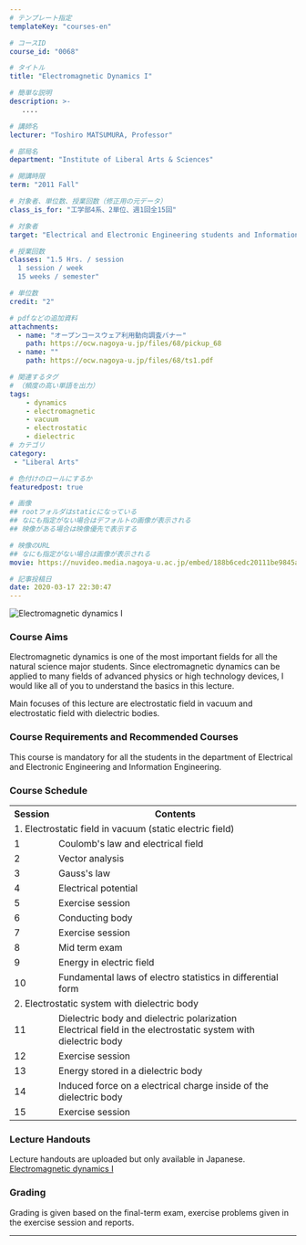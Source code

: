 ```yaml
---
# テンプレート指定
templateKey: "courses-en"

# コースID
course_id: "0068"

# タイトル
title: "Electromagnetic Dynamics I"

# 簡単な説明
description: >-
   ....

# 講師名
lecturer: "Toshiro MATSUMURA, Professor"

# 部局名
department: "Institute of Liberal Arts & Sciences"

# 開講時限
term: "2011	Fall"

# 対象者、単位数、授業回数（修正用の元データ）
class_is_for: "工学部4系、2単位、週1回全15回"

# 対象者
target: "Electrical and Electronic Engineering students and Information Engineering students"

# 授業回数
classes: "1.5 Hrs. / session
  1 session / week
  15 weeks / semester"

# 単位数
credit: "2"

# pdfなどの追加資料
attachments:
  - name: "オープンコースウェア利用動向調査バナー" 
    path: https://ocw.nagoya-u.jp/files/68/pickup_68
  - name: "" 
    path: https://ocw.nagoya-u.jp/files/68/ts1.pdf

# 関連するタグ
# （頻度の高い単語を出力）
tags:
    - dynamics
    - electromagnetic
    - vacuum
    - electrostatic
    - dielectric
# カテゴリ
category:
 - "Liberal Arts"

# 色付けのロールにするか
featuredpost: true

# 画像
## rootフォルダはstaticになっている
## なにも指定がない場合はデフォルトの画像が表示される
## 映像がある場合は映像優先で表示する

# 映像のURL
## なにも指定がない場合は画像が表示される
movie: https://nuvideo.media.nagoya-u.ac.jp/embed/188b6cedc20111be9845aa753890aea3dfb59e53

# 記事投稿日
date: 2020-03-17 22:30:47
---
```


![Electromagnetic dynamics I](https://ocw.nagoya-u.jp/files/68/s_matumura.jpg)

### Course Aims

Electromagnetic dynamics is one of the most important fields for all the natural science major students. Since electromagnetic dynamics can be applied to many fields of advanced physics or high technology devices, I would like all of you to understand the basics in this lecture.

Main focuses of this lecture are electrostatic field in vacuum and electrostatic field with dielectric bodies.

### Course Requirements and Recommended Courses

This course is mandatory for all the students in the department of Electrical and Electronic Engineering and Information Engineering.

<h3>Course Schedule</h3>
<table class="basic" width="455">
<tr>
<th class="center">Session</th>
<th class="center">Contents</th>
</tr>
<tr>
<td colspan="2">1.  Electrostatic field in vacuum (static electric field)</td>
</tr>
<tr>
<td class="center">1</td>
<td>
<div> Coulomb's law and electrical field </div></td>
</tr>
<tr>
<td class="center">2</td>
<td>
<div> Vector analysis </div>
</td>
</tr>
<tr>
<td class="center">3</td>
<td>
<div> Gauss's law </div>
</td>
</tr>
<tr>
<td class="center">4</td>
<td>
<div> Electrical potential </div>
</td>
</tr>
<tr>
<td class="center">5</td>
<td>
<div> Exercise session </div>
</td>
</tr>
<tr>
<td class="center">6</td>
<td>
<div> Conducting body </div>
</td>
</tr>
<tr>
<td class="center">7</td>
<td>
<div> Exercise session </div>
</td>
</tr>
<tr>
<td class="center">8</td>
<td>
<div> Mid term exam </div>
</td>
</tr>
<tr>
<td class="center">9</td>
<td>
<div> Energy in electric field </div>
</td>
</tr>
<tr>
<td class="center">10</td>
<td>
<div> Fundamental laws of electro statistics in differential form </div>
</td>
</tr>
<tr>
<td colspan="2">2.  Electrostatic system with dielectric body </td>
</tr>
<tr>
<td class="center">11</td>
<td>
<div> Dielectric body and dielectric polarization<br>
Electrical field in the electrostatic system with dielectric body </div></td>
</tr>
<tr>
<td class="center">12</td>
<td>
<div> Exercise session </div>
</td>
</tr>
<tr>
<td class="center">13</td>
<td>
<div> Energy stored in a dielectric body </div>
</td>
</tr>
<tr>
<td class="center">14</td>
<td>
<div> Induced force on a electrical charge inside of the dielectric body </div>
</td>
</tr>
<tr>
<td class="center">15</td>
<td>
<div> Exercise session </div>
</td>
</tr>
</table>

### Lecture Handouts

Lecture handouts are uploaded but only available in Japanese. [Electromagnetic dynamics I](https://ocw.nagoya-u.jp/files/68/ts1.pdf)

### Grading

Grading is given based on the final-term exam, exercise problems given in the exercise session and reports.

---
